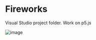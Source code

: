# Fireworks
Visual Studio project folder. Work on p5.js

![image](https://github.com/Shuo-Niu/Fireworks/blob/master/demo.gif)

